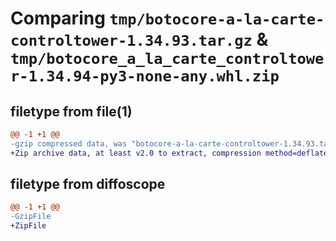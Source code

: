 # Comparing `tmp/botocore-a-la-carte-controltower-1.34.93.tar.gz` & `tmp/botocore_a_la_carte_controltower-1.34.94-py3-none-any.whl.zip`

## filetype from file(1)

```diff
@@ -1 +1 @@
-gzip compressed data, was "botocore-a-la-carte-controltower-1.34.93.tar", last modified: Sat Apr 27 01:00:46 2024, max compression
+Zip archive data, at least v2.0 to extract, compression method=deflate
```

## filetype from diffoscope

```diff
@@ -1 +1 @@
-GzipFile
+ZipFile
```

